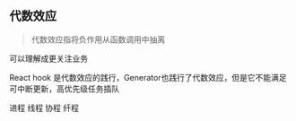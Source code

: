 ## 代数效应

> 代数效应指将负作用从函数调用中抽离

可以理解成更关注业务

React hook 是代数效应的践行，Generator也践行了代数效应，但是它不能满足可中断更新，高优先级任务插队

进程 线程 协程 纤程

